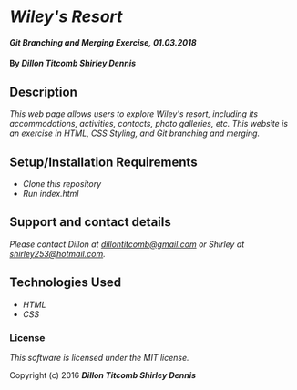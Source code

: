 # _Wiley's Resort_

#### _Git Branching and Merging Exercise, 01.03.2018_

#### By _**Dillon Titcomb Shirley Dennis**_

## Description

_This web page allows users to explore Wiley's resort, including its accommodations, activities, contacts, photo galleries, etc. This website is an exercise in HTML, CSS Styling, and Git branching and merging._

## Setup/Installation Requirements

* _Clone this repository_
* _Run index.html_

## Support and contact details

_Please contact Dillon at dillontitcomb@gmail.com or Shirley at shirley253@hotmail.com._

## Technologies Used

* _HTML_
* _CSS_

### License

*This software is licensed under the MIT license.*

Copyright (c) 2016 **_Dillon Titcomb Shirley Dennis_**
